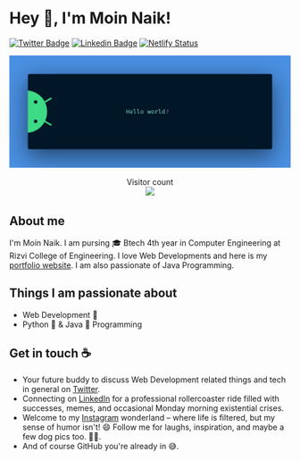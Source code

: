 # Hey :wave:, I'm Moin Naik!

[![Twitter Badge](https://img.shields.io/badge/-@MoinMN5-1ca0f1?style=flat-square&labelColor=1ca0f1&logo=twitter&logoColor=white&link=https://twitter.com/MoinMN5)](https://twitter.com/MoinMN5) [![Linkedin Badge](https://img.shields.io/badge/-moinnaik-blue?style=flat-square&logo=Linkedin&logoColor=white&link=https://www.linkedin.com/in/moinnaik/)](https://www.linkedin.com/in/moinnaik/) [![Netlify Status](https://api.netlify.com/api/v1/badges/c483ffa6-2ea5-40cb-a601-220ce8b6860f/deploy-status)](https://app.netlify.com/sites/moinmn/deploys)

<img src="Readme/banner.png" alt="Hello world">

<p align="center"> 
  Visitor count<br>
  <img src="https://profile-counter.glitch.me/MoinMN/count.svg" />
</p>

## About me

I'm Moin Naik. I am pursing 🎓 Btech 4th year in Computer Engineering at Rizvi College of Engineering. I love Web Developments  and here is my<a href="https://moinmn.github.io/MoinMN" target="_blank"> portfolio website</a>. I am also passionate of Java Programming.

## Things I am passionate about

- Web Development :robot:
- Python 🐍 & Java 🍵 Programming

## Get in touch :coffee:

- Your future buddy to discuss Web Development related things and tech in general on <a href="https://twitter.com/MoinMN5" target="_blank"> Twitter</a>.
- Connecting on <a href="https://www.linkedin.com/in/moinnaik/" target="_blank"> LinkedIn</a> for a professional rollercoaster ride filled with successes, memes, and occasional Monday morning existential crises.
- Welcome to my <a href="https://instagram.com/im_moin45" target="_blank"> Instagram</a> wonderland – where life is filtered, but my sense of humor isn't! 😄 Follow me for laughs, inspiration, and maybe a few dog pics too. 🐶📸.
- And of course GitHub you're already in 😅.

<!--
**MoinMN/MoinMN** is a ✨ _special_ ✨ repository because its `README.md` (this file) appears on your GitHub profile.

Here are some ideas to get you started:

- 🔭 I’m currently working on ...
- 🌱 I’m currently learning ...
- 👯 I’m looking to collaborate on ...
- 🤔 I’m looking for help with ...
- 💬 Ask me about ...
- 📫 How to reach me: ...
- 😄 Pronouns: ...
- ⚡ Fun fact: ...
-->
